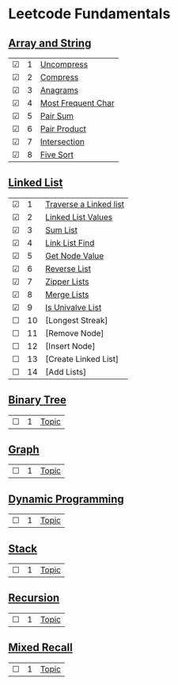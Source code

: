 # Leetcode Fundamentals

## [Array and String](./arrayandstring)
|     |       |          |        
| --- | --- | -------- |
| &#9745; | 1 |[Uncompress](./arrayandstring/1-uncompress.js) |
| &#9745; | 2 |[Compress](./arrayandstring/2-compress.js) |
| &#9745; | 3 |[Anagrams](./arrayandstring/3-anagrams.js) |
| &#9745; | 4 |[Most Frequent Char](./arrayandstring/4-most-frequent-char.js) |
| &#9745; | 5 |[Pair Sum](./arrayandstring/5-pair-sum.js) |
| &#9745; | 6 |[Pair Product](./arrayandstring/6-pair-product.js) |
| &#9745; | 7 |[Intersection](./arrayandstring/7-intersection.js) |
| &#9745; | 8 |[Five Sort](./arrayandstring/8-five-sort.js) |

## [Linked List](./linkedlist)
|     |       |          |        
| --- | --- | -------- |
| &#9745; | 1 |[Traverse a Linked list](./linkedlist/1-traverse-a-linked-list.js) |
| &#9745; | 2 |[Linked List Values](./linkedlist/2-linked-list-values.js) |
| &#9745; | 3 |[Sum List](./linkedlist/3-sum-values.js)|
| &#9745; | 4 |[Link List Find](./linkedlist/4-linked-list-find.js)|
| &#9745; | 5 |[Get Node Value](./linkedlist/5-get-node-value.js)|
| &#9745; | 6 |[Reverse List](./linkedlist/6-reverse-list.js)| 
| &#9745; | 7 |[Zipper Lists](./linkedlist/7-zipper-lists.js)| 
| &#9745; | 8 |[Merge Lists](./linkedlist/8-merge-lists.js)| 
| &#9745; | 9 |[Is Univalve List](./linkedlist/9-is-univalue-list.js)| 
| &#9744; | 10 |[Longest Streak] | 
| &#9744; | 11 |[Remove Node] | 
| &#9744; | 12 |[Insert Node] | 
| &#9744; | 13 |[Create Linked List] | 
| &#9744; | 14 |[Add Lists] | 


## [Binary Tree](./binarytree)
|     |       |          |        
| --- | --- | -------- |
| &#9744; | 1 |[Topic](./binarytree/1.js) |

## [Graph](./graph)
|     |       |          |        
| --- | --- | -------- |
| &#9744; | 1 |[Topic](./graph/1.js) |

## [Dynamic Programming](./dynamicprogramming)
|     |       |          |        
| --- | --- | -------- |
| &#9744; | 1 |[Topic](./dynamicprogramming/1.js) |

## [Stack](./stack)
|     |       |          |        
| --- | --- | -------- |
| &#9744; | 1 |[Topic](./stack/1.js) |

## [Recursion](./recursion)
|     |       |          |        
| --- | --- | -------- |
| &#9744; | 1 |[Topic](./recursion/1.js) |

## [Mixed Recall](./mixedrecall)
|     |       |          |        
| --- | --- | -------- |
| &#9744; | 1 |[Topic](./mixedrecall/1.js) |











